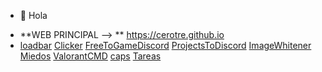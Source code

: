 - 👋 Hola

<!---
cerotre/cerotre is a ✨ special ✨ repository because its `README.md` (this file) appears on your GitHub profile.
You can click the Preview link to take a look at your changes.
--->
- **WEB PRINCIPAL --> ** https://cerotre.github.io
- [loadbar](https://cerotre.github.io/loadbar) [Clicker](https://cerotre.github.io/Clicker) [FreeToGameDiscord](https://cerotre.github.io/FreeToGameDiscord) [ProjectsToDiscord](https://cerotre.github.io/ProjectsToDiscord) [ImageWhitener](https://cerotre.github.io/ImageWhitener) [Miedos](https://cerotre.github.io/Miedos) [ValorantCMD](https://cerotre.github.io/ValorantCMD) [caps](https://cerotre.github.io/caps) [Tareas](https://cerotre.github.io/tareas)
  
